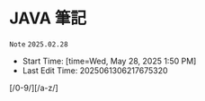 # JAVA 筆記

`Note` `2025.02.28`

 - Start Time: [time=Wed, May 28, 2025 1:50 PM]
 - Last Edit Time: 2025061306217675320

[/0-9/][/a-z/]